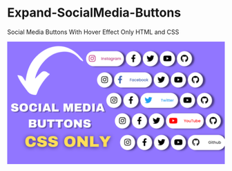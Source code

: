 # Expand-SocialMedia-Buttons
Social Media Buttons With Hover Effect Only HTML and CSS

![Screenshot](Miniatura.png)
